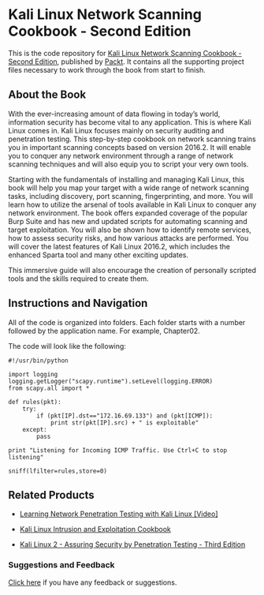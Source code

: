 # Kali Linux Network Scanning Cookbook - Second Edition
This is the code repository for [Kali Linux Network Scanning Cookbook - Second Edition](https://www.packtpub.com/networking-and-servers/kali-linux-network-scanning-cookbook-second-edition?utm_source=github&utm_medium=repository&utm_campaign=9781787287907), published by [Packt](https://www.packtpub.com/?utm_source=github). It contains all the supporting project files necessary to work through the book from start to finish.
## About the Book
With the ever-increasing amount of data flowing in today’s world, information security has become vital to any application. This is where Kali Linux comes in. Kali Linux focuses mainly on security auditing and penetration testing. This step-by-step cookbook on network scanning trains you in important scanning concepts based on version 2016.2. It will enable you to conquer any network environment through a range of network scanning techniques and will also equip you to script your very own tools.

Starting with the fundamentals of installing and managing Kali Linux, this book will help you map your target with a wide range of network scanning tasks, including discovery, port scanning, fingerprinting, and more. You will learn how to utilize the arsenal of tools available in Kali Linux to conquer any network environment. The book offers expanded coverage of the popular Burp Suite and has new and updated scripts for automating scanning and target exploitation. You will also be shown how to identify remote services, how to assess security risks, and how various attacks are performed. You will cover the latest features of Kali Linux 2016.2, which includes the enhanced Sparta tool and many other exciting updates.

This immersive guide will also encourage the creation of personally scripted tools and the skills required to create them.

## Instructions and Navigation
All of the code is organized into folders. Each folder starts with a number followed by the application name. For example, Chapter02.



The code will look like the following:
```
#!/usr/bin/python

import logging
logging.getLogger("scapy.runtime").setLevel(logging.ERROR)
from scapy.all import *

def rules(pkt):
	try:
		if (pkt[IP].dst=="172.16.69.133") and (pkt[ICMP]):
			print str(pkt[IP].src) + " is exploitable"
	except:
		pass

print "Listening for Incoming ICMP Traffic. Use Ctrl+C to stop listening"

sniff(lfilter=rules,store=0)
```



## Related Products
* [Learning Network Penetration Testing with Kali Linux [Video]](https://www.packtpub.com/networking-and-servers/learning-network-penetration-testing-kali-linux-video?utm_source=github&utm_medium=repository&utm_campaign=9781787129481)

* [Kali Linux Intrusion and Exploitation Cookbook](https://www.packtpub.com/networking-and-servers/kali-linux-intrusion-and-exploitation-cookbook?utm_source=github&utm_medium=repository&utm_campaign=9781783982165)

* [Kali Linux 2 - Assuring Security by Penetration Testing - Third Edition](https://www.packtpub.com/networking-and-servers/kali-linux-2-assuring-security-penetration-testing-third-edition?utm_source=github&utm_medium=repository&utm_campaign=9781785888427)

### Suggestions and Feedback
[Click here](https://docs.google.com/forms/d/e/1FAIpQLSe5qwunkGf6PUvzPirPDtuy1Du5Rlzew23UBp2S-P3wB-GcwQ/viewform) if you have any feedback or suggestions.
